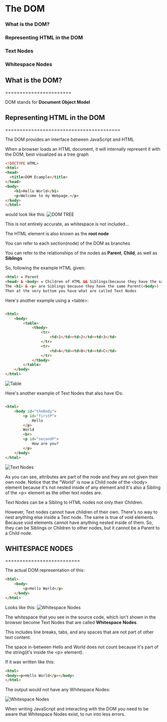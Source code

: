 # The DOM

### What is the DOM?
### Representing HTML in the DOM
### Text Nodes
### Whitespace Nodes

## What is the DOM?
=======================

DOM stands for **Document Object Model**

##  Representing HTML in the DOM 
========================================

The DOM provides an interface between JavaScript and HTML

When a browser loads an HTML document, it will internally represent it with the DOM, best visualized as a tree graph

```html
<!DOCTYPE HTML>
<html>
<head>
  <title>DOM Ecample</title>
</head>
<body>
    <h1>Hello World</h1>
    <p>Welcome to my Webpage.</p>
</body>
</html>
```
would look like this:
![DOM TREE](../Week-1/images/DOM-tree.png?raw=true "DOM")

This is not entirely accurate, as whitespace is not included...

The HTML element is also known as the **root node**

You can refer to each section(node) of the DOM as branches

You can refer to the relationships of the nodes as **Parent**, **Child**, as well as **Siblings**

So, following the example HTML given:
```html
<html> = Parent
<head> & <body> = Children of HTML && Siblings(because they have the same parent) && Parents of <title>, the <h1>, and the <p>(respectively).
The <h1> & <p> are Siblings because they have the same Parent(<body>)
Then at the very bottom you have what are called Text Nodes

```

Here's another example using a \<table>:
```html

<html>
    <body>
        <table>
            <tbody>
                <tr>
                    <td>1</td><td>2</td><td>3</td>
                </tr>
                <tr>
                    <td>A</td><td>B</td><td>C</td>
                </tr>
            </tbody>
        </table>
    </body>
</html>
```
![Table](../Week-1/images/table.png?raw=true "Table")

Here's another example of Text Nodes that also have IDs:

```html

<html>
    <body id="theBody">
        <p id="firstP">
            Hello
        </p>
        World
        <br>
        <p id="secondP">
            How are you?
        </p>
    </body>
</html>

```
![Text Nodes](../Week-1/images/text-nodes.png?raw=true "Text Nodes")

As you can see, attributes are part of the node and they are not given their own node.
Notice that the "World" is now a Child node of the \<body> element because it's not nested inside of any element and it's also a Sibling of the \<p> element as the other text nodes are. 

Text Nodes can be a Sibling to HTML nodes not only their Children. 

However, Text nodes cannot have children of their own.
There's no way to nest anything else inside a Text node. The same is true of void elements. Because void elements cannot have anything nested inside of them. So, they can be Siblings or Children to other nodes, but it cannot be a Parent to a Child node.

## WHITESPACE NODES
==========================

The actual DOM representation of this:
```html
<html>
    <body>
        <p>Hello World</p>
    </body>
</html>
```
Looks like this:
![Whitespace Nodes](../Week-1/images/whitespace-nodes.png?raw=true "Whitespace Nodes")

The whitespace that you see in the source code, which isn't shown in the browser become Text Nodes that are called **Whitespace** **Nodes**.

This includes line breaks, tabs, and any spaces that are not part of other text content.

The space in-between Hello and World does not count because it's part of the string(it's inside the \<p> element).

If it was written like this:
```html
<html>
<body><p>Hello World</p></body>
</html>
```
The output would not have any Whitespace Nodes:

![Whitespace Nodes](../Week-1/images/whitespace-nodes-sans.png?raw=true "Whitespace Nodes")

When writing JavaScript and interacting with the DOM you need to be aware that Whitespace Nodes exist, to run into less errors. 

